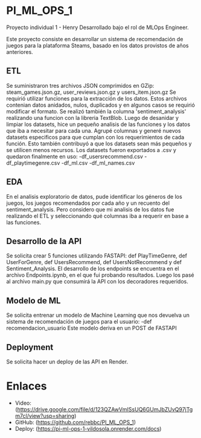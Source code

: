 #          PI_ML_OPS_1
Proyecto individual 1 - Henry
Desarrollado bajo el rol de MLOps Engineer.

Este proyecto consiste en desarrollar un sistema de recomendación de juegos para la plataforma Steams, basado en los datos provistos de años anteriores. 

## ETL
Se suministraron tres archivos JSON comprimidos en GZip: steam_games.json.gz, user_reviews.json.gz y users_item.json.gz
Se requirió utilizar funciones para la extracción de los datos. Estos archivos contenian datos anidados, nulos, duplicados y en algunos casos se requirió modificar el formato.
Se realizó también la columna 'sentiment_analysis' realizando una funcion con la libreria TextBlob.
Luego de desanidar y limpiar los datasets, hice un pequeño analisis de las funciones y los datos que iba a necesitar para cada una. Agrupé columnas y generé nuevos datasets especificos para que cumplan con los requerimientos de cada función. Esto también contribuyó a que los datasets sean más pequeños y se utilicen menos recursos.
Los datasets fueron exportados a .csv y quedaron finalmente en uso:
-df_usersrecommend.csv
-df_playtimegenre.csv
-df_ml.csv
-df_ml_names.csv

## EDA
En el analisis exploratorio de datos, pude identificar los géneros de los juegos, los juegos recomendados por cada año y un recuento del sentiment_analysis. Pero considero que mi analisis de los datos fue realizando el ETL y seleccionando qué columnas iba a requerir en base a las funciones.

## Desarrollo de la API
Se solicita crear 5 funciones utilizando FASTAPI: def PlayTimeGenre, def UserForGenre, def UsersRecommend, def UsersNotRecommend y def Sentiment_Analysis.
El desarrollo de los endpoints se encuentra en el archivo Endpoints.ipynb, en el que fui probando resultados. 
Luego los pasé al archivo main.py que consumirá la API con los decoradores requeridos.

## Modelo de ML
Se solicita entrenar un modelo de Machine Learning que nos devuelva un sistema de recomendación de juegos para el usuario:
-def recomendacion_usuario
Este modelo deriva en un POST de FASTAPI

## Deployment
Se solicita hacer un deploy de las API en Render. 

# Enlaces
- Video: (https://drive.google.com/file/d/123QZAwVmISsUQ6GUmJbZUvQ97jTgm7cl/view?usp=sharing)
- GitHub: (https://github.com/rebbc/PI_ML_OPS_1)
- Deploy: (https://pi-ml-ops-1-vildosola.onrender.com/docs)
